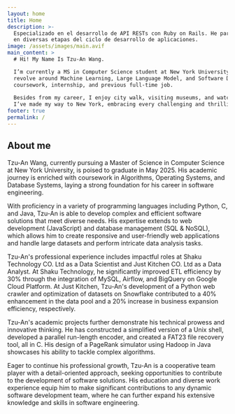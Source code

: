 ```yaml
---
layout: home
title: Home
description: >-
  Especializado en el desarrollo de API RESTs con Ruby on Rails. He participado
  en diversas etapas del ciclo de desarrollo de aplicaciones.
image: /assets/images/main.avif
main_content: >
  # Hi! My Name Is Tzu-An Wang.

  I’m currently a MS in Computer Science student at New York University Courant Institute. My academic and career interests mainly
  revolve around Machine Learning, Large Language Model, and Software Development, which I’ve acquired vast experience from my
  coursework, internship, and previous full-time job.
  
  Besides from my career, I enjoy city walk, visiting museums, and watching broadway shows in my leisure time. Originally from Taiwan🇹🇼,
  I’ve made my way to New York, embracing every challenging and thrilling opportunity!
footer: true
permalink: /
---
```

## About me

Tzu-An Wang, currently pursuing a Master of Science in Computer Science at New York University, is poised to graduate in May 2025. His academic journey is enriched with coursework in Algorithms, Operating Systems, and Database Systems, laying a strong foundation for his career in software engineering.

With proficiency in a variety of programming languages including Python, C, and Java, Tzu-An is able to develop complex and efficient software solutions that meet diverse needs. His expertise extends to web development (JavaScript) and database management (SQL & NoSQL), which allows him to create responsive and user-friendly web applications and handle large datasets and perform intricate data analysis tasks.

Tzu-An's professional experience includes impactful roles at Shaku Technology CO. Ltd as a Data Scientist and Just Kitchen CO. Ltd as a Data Analyst. At Shaku Technology, he significantly improved ETL efficiency by 30% through the integration of MySQL, Airflow, and BigQuery on Google Cloud Platform. At Just Kitchen, Tzu-An's development of a Python web crawler and optimization of datasets on Snowflake contributed to a 40% enhancement in the data pool and a 20% increase in business expansion efficiency, respectively.

Tzu-An's academic projects further demonstrate his technical prowess and innovative thinking. He has constructed a simplified version of a Unix shell, developed a parallel run-length encoder, and created a FAT23 file recovery tool, all in C. His design of a PageRank simulator using Hadoop in Java showcases his ability to tackle complex algorithms. 

Eager to continue his professional growth, Tzu-An is a cooperative team player with a detail-oriented approach, seeking opportunities to contribute to the development of software solutions. His education and diverse work experience equip him to make significant contributions to any dynamic software development team, where he can further expand his extensive knowledge and skills in software engineering.
